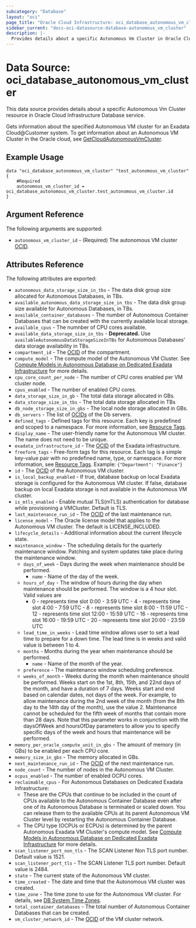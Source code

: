 ```yaml
---
subcategory: "Database"
layout: "oci"
page_title: "Oracle Cloud Infrastructure: oci_database_autonomous_vm_cluster"
sidebar_current: "docs-oci-datasource-database-autonomous_vm_cluster"
description: |-
  Provides details about a specific Autonomous Vm Cluster in Oracle Cloud Infrastructure Database service
---
```


# Data Source: oci_database_autonomous_vm_cluster
This data source provides details about a specific Autonomous Vm Cluster resource in Oracle Cloud Infrastructure Database service.

Gets information about the specified Autonomous VM cluster for an Exadata Cloud@Customer system. To get information about an Autonomous VM Cluster in the Oracle cloud, see [GetCloudAutonomousVmCluster](https://docs.cloud.oracle.com/iaas/api/#/en/database/latest/CloudAutonomousVmCluster/GetCloudAutonomousVmCluster).


## Example Usage

```hcl
data "oci_database_autonomous_vm_cluster" "test_autonomous_vm_cluster" {
	#Required
	autonomous_vm_cluster_id = oci_database_autonomous_vm_cluster.test_autonomous_vm_cluster.id
}
```

## Argument Reference

The following arguments are supported:

* `autonomous_vm_cluster_id` - (Required) The autonomous VM cluster [OCID](https://docs.cloud.oracle.com/iaas/Content/General/Concepts/identifiers.htm).


## Attributes Reference

The following attributes are exported:

* `autonomous_data_storage_size_in_tbs` - The data disk group size allocated for Autonomous Databases, in TBs.
* `available_autonomous_data_storage_size_in_tbs` - The data disk group size available for Autonomous Databases, in TBs.
* `available_container_databases` - The number of Autonomous Container Databases that can be created with the currently available local storage.
* `available_cpus` - The numnber of CPU cores available.
* `available_data_storage_size_in_tbs` - **Deprecated.** Use `availableAutonomousDataStorageSizeInTBs` for Autonomous Databases' data storage availability in TBs. 
* `compartment_id` - The [OCID](https://docs.cloud.oracle.com/iaas/Content/General/Concepts/identifiers.htm) of the compartment.
* `compute_model` - The compute model of the Autonomous VM Cluster. See [Compute Models in Autonomous Database on Dedicated Exadata Infrastructure](https://docs.oracle.com/en/cloud/paas/autonomous-database/dedicated/adbak) for more details. 
* `cpu_core_count_per_node` - The number of CPU cores enabled per VM cluster node.
* `cpus_enabled` - The number of enabled CPU cores.
* `data_storage_size_in_gb` - The total data storage allocated in GBs.
* `data_storage_size_in_tbs` - The total data storage allocated in TBs
* `db_node_storage_size_in_gbs` - The local node storage allocated in GBs.
* `db_servers` - The list of [OCIDs](https://docs.cloud.oracle.com/iaas/Content/General/Concepts/identifiers.htm) of the Db servers.
* `defined_tags` - Defined tags for this resource. Each key is predefined and scoped to a namespace. For more information, see [Resource Tags](https://docs.cloud.oracle.com/iaas/Content/General/Concepts/resourcetags.htm). 
* `display_name` - The user-friendly name for the Autonomous VM cluster. The name does not need to be unique.
* `exadata_infrastructure_id` - The [OCID](https://docs.cloud.oracle.com/iaas/Content/General/Concepts/identifiers.htm) of the Exadata infrastructure.
* `freeform_tags` - Free-form tags for this resource. Each tag is a simple key-value pair with no predefined name, type, or namespace. For more information, see [Resource Tags](https://docs.cloud.oracle.com/iaas/Content/General/Concepts/resourcetags.htm).  Example: `{"Department": "Finance"}` 
* `id` - The [OCID](https://docs.cloud.oracle.com/iaas/Content/General/Concepts/identifiers.htm) of the Autonomous VM cluster.
* `is_local_backup_enabled` - If true, database backup on local Exadata storage is configured for the Autonomous VM cluster. If false, database backup on local Exadata storage is not available in the Autonomous VM cluster. 
* `is_mtls_enabled` - Enable mutual TLS(mTLS) authentication for database while provisioning a VMCluster. Default is TLS.
* `last_maintenance_run_id` - The [OCID](https://docs.cloud.oracle.com/iaas/Content/General/Concepts/identifiers.htm) of the last maintenance run.
* `license_model` - The Oracle license model that applies to the Autonomous VM cluster. The default is LICENSE_INCLUDED. 
* `lifecycle_details` - Additional information about the current lifecycle state.
* `maintenance_window` - The scheduling details for the quarterly maintenance window. Patching and system updates take place during the maintenance window. 
	* `days_of_week` - Days during the week when maintenance should be performed.
		* `name` - Name of the day of the week.
	* `hours_of_day` - The window of hours during the day when maintenance should be performed. The window is a 4 hour slot. Valid values are
		* 0 - represents time slot 0:00 - 3:59 UTC - 4 - represents time slot 4:00 - 7:59 UTC - 8 - represents time slot 8:00 - 11:59 UTC - 12 - represents time slot 12:00 - 15:59 UTC - 16 - represents time slot 16:00 - 19:59 UTC - 20 - represents time slot 20:00 - 23:59 UTC
	* `lead_time_in_weeks` - Lead time window allows user to set a lead time to prepare for a down time. The lead time is in weeks and valid value is between 1 to 4. 
	* `months` - Months during the year when maintenance should be performed.
		* `name` - Name of the month of the year.
	* `preference` - The maintenance window scheduling preference.
	* `weeks_of_month` - Weeks during the month when maintenance should be performed. Weeks start on the 1st, 8th, 15th, and 22nd days of the month, and have a duration of 7 days. Weeks start and end based on calendar dates, not days of the week. For example, to allow maintenance during the 2nd week of the month (from the 8th day to the 14th day of the month), use the value 2. Maintenance cannot be scheduled for the fifth week of months that contain more than 28 days. Note that this parameter works in conjunction with the  daysOfWeek and hoursOfDay parameters to allow you to specify specific days of the week and hours that maintenance will be performed. 
* `memory_per_oracle_compute_unit_in_gbs` - The amount of memory (in GBs) to be enabled per each CPU core.
* `memory_size_in_gbs` - The memory allocated in GBs.
* `next_maintenance_run_id` - The [OCID](https://docs.cloud.oracle.com/iaas/Content/General/Concepts/identifiers.htm) of the next maintenance run.
* `node_count` - The number of nodes in the Autonomous VM Cluster. 
* `ocpus_enabled` - The number of enabled OCPU cores.
* `reclaimable_cpus` - For Autonomous Databases on Dedicated Exadata Infrastructure:
	* These are the CPUs that continue to be included in the count of CPUs available to the Autonomous Container Database even after one of its Autonomous Database is terminated or scaled down. You can release them to the available CPUs at its parent Autonomous VM Cluster level by restarting the Autonomous Container Database.
	* The CPU type (OCPUs or ECPUs) is determined by the parent Autonomous Exadata VM Cluster's compute model. See [Compute Models in Autonomous Database on Dedicated Exadata Infrastructure](https://docs.oracle.com/en/cloud/paas/autonomous-database/dedicated/adbak) for more details. 
* `scan_listener_port_non_tls` - The SCAN Listener Non TLS port number. Default value is 1521.
* `scan_listener_port_tls` - The SCAN Listener TLS port number. Default value is 2484.
* `state` - The current state of the Autonomous VM cluster.
* `time_created` - The date and time that the Autonomous VM cluster was created.
* `time_zone` - The time zone to use for the Autonomous VM cluster. For details, see [DB System Time Zones](https://docs.cloud.oracle.com/iaas/Content/Database/References/timezones.htm).
* `total_container_databases` - The total number of Autonomous Container Databases that can be created.
* `vm_cluster_network_id` - The [OCID](https://docs.cloud.oracle.com/iaas/Content/General/Concepts/identifiers.htm) of the VM cluster network.

